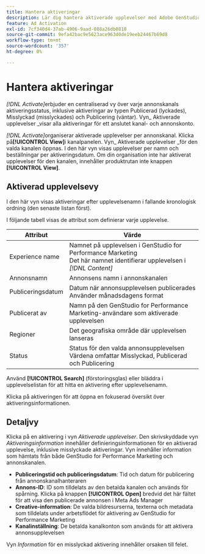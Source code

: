 ```yaml
---
title: Hantera aktiveringar
description: Lär dig hantera aktiverade upplevelser med Adobe GenStudio for Performance Marketing.
feature: Ad Activation
exl-id: 7cf340d4-37ab-4906-9aad-088a26db0818
source-git-commit: 9efa42bac9e5623ace963d0de19eeb24467b69d8
workflow-type: tm+mt
source-wordcount: '357'
ht-degree: 0%

---
```


# Hantera aktiveringar

_[!DNL Activate]_&#x200B;erbjuder en centraliserad vy över varje annonskanals aktiveringsstatus, inklusive aktiveringar av typen Publicerad (lyckades), Misslyckad (misslyckades) och Publicering (väntar). Vyn_ Aktiverade upplevelser _visar alla aktiveringar för ett anslutet kanal- och annonskonto.

_[!DNL Activate]_&#x200B;organiserar aktiverade upplevelser per annonskanal. Klicka på&#x200B;**[!UICONTROL View]**&#x200B;i kanalpanelen. Vyn_ Aktiverade upplevelser _för den valda kanalen öppnas. I den här vyn visas upplevelser per namn och beställningar per aktiveringsdatum. Om din organisation inte har aktiverat upplevelser för den kanalen, innehåller produktrutan inte knappen **[!UICONTROL View]**.

## Aktiverad upplevelsevy

I den här vyn visas aktiveringar efter upplevelsenamn i fallande kronologisk ordning (den senaste listan först).

I följande tabell visas de attribut som definierar varje upplevelse.

| Attribut | Värde |
|------------------|---------------------------------------------------------------------------------------------|
| Experience name | Namnet på upplevelsen i GenStudio for Performance Marketing<br>Det här namnet identifierar upplevelsen i _[!DNL Content]_ |
| Annonsnamn | Annonsens namn i annonskanalen |
| Publiceringsdatum | Datum när annonsupplevelsen publicerades<br>Använder månadsdagens format |
| Publicerat av | Namn på den GenStudio for Performance Marketing-användare som aktiverade upplevelsen |
| Regioner | Det geografiska område där upplevelsen lanseras |
| Status | Status för den valda annonsupplevelsen<br>Värdena omfattar Misslyckad, Publicerad och Publicering |

Använd **[!UICONTROL Search]** (förstoringsglas) eller bläddra i upplevelselistan för att hitta en aktivering efter upplevelsenamn.

Klicka på aktiveringen för att öppna en fokuserad översikt över aktiveringsinformationen.

## Detaljvy

Klicka på en aktivering i vyn _Aktiverade upplevelser_. Den skrivskyddade vyn _Aktiveringsinformation_ innehåller definieringsinformationen för en aktiverad upplevelse, inklusive misslyckade aktiveringar. Vyn innehåller information som hämtats från både GenStudio for Performance Marketing och annonskanalen.

* **Publiceringstid och publiceringsdatum**: Tid och datum för publicering från annonskanalhanteraren
* **Annons-ID**: ID som tilldelats av den betalda kanalen och används för spårning. Klicka på knappen **[!UICONTROL Open]** bredvid det här fältet för att visa den publicerade annonsen i Meta Ads Manager
* **Creative-information**: De valda bildresurserna, texterna och metadata som tilldelats under arbetsflödet för aktivering av GenStudio for Performance Marketing
* **Kanalinställning**: De betalda kanalkonton som används för att aktivera annonsupplevelsen

Vyn _Information_ för en misslyckad aktivering innehåller orsaken till felet.
